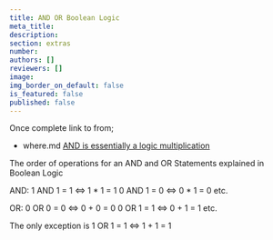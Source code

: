 ```yaml
---
title: AND OR Boolean Logic
meta_title:
description:
section: extras
number:
authors: []
reviewers: []
image:
img_border_on_default: false
is_featured: false
published: false
---
```

Once complete link to from;
  - where.md  [AND is essentially a logic multiplication](and-or-boolean-logic)


The order of operations for an AND and OR Statements explained in Boolean Logic

AND:
1 AND 1 = 1 <=> 1 * 1 = 1
0 AND 1 = 0 <=> 0 * 1 = 0
etc.

OR:
0 OR 0 = 0 <=> 0 + 0 = 0
0 OR 1 = 1 <=> 0 + 1 = 1
etc.

The only exception is
1 OR 1 = 1 <=> 1 + 1 = 1
